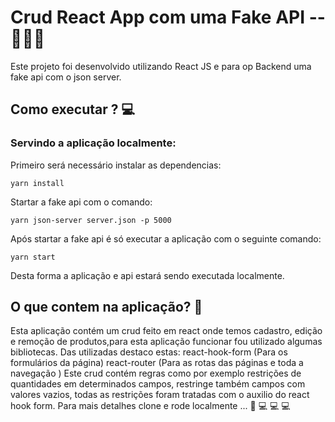 # Crud React  App com uma Fake API --   👩🏽‍💻 

Este projeto foi desenvolvido utilizando React JS e para op Backend uma fake api com o json server. 

## Como executar ? 💻

### Servindo a aplicação localmente: 

Primeiro será necessário instalar as dependencias: 

`yarn install`

Startar a fake api com o comando:

 `yarn json-server server.json -p 5000`

Após startar a fake api é só executar a aplicação com o seguinte comando: 

`yarn start`

Desta forma a aplicação e api estará sendo executada localmente. 

## O que contem na aplicação?  📁 

Esta aplicação contém um crud feito em react onde temos cadastro, edição e remoção de produtos,para esta aplicação funcionar fou utilizado algumas bibliotecas. 
Das utilizadas destaco estas:
react-hook-form (Para os formulários da página)
react-router (Para as rotas das páginas e toda a navegação )
Este crud contém regras como por exemplo restrições de quantidades em determinados campos, restringe também campos com valores vazios, todas as restrições foram tratadas com o auxilio do react hook form.
Para mais detalhes clone e rode localmente ... 🤘 💻 💻 💻
